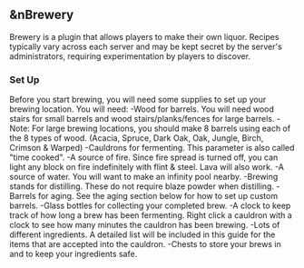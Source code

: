 ## &nBrewery

Brewery is a plugin that allows players to make their own liquor. 
Recipes typically vary across each server and may be kept secret by the
server's administrators, requiring experimentation by players to discover.

### Set Up

Before you start brewing, you will need some supplies to set up your brewing 
location. You will need:
    -Wood for barrels. You will need wood stairs for small barrels and wood 
    stairs/planks/fences for large barrels.
        -Note: For large brewing locations, you should make 8 barrels using each 
        of the 8 types of wood. (Acacia, Spruce, Dark Oak, Oak, Jungle, Birch, Crimson 
        & Warped)
    -Cauldrons for fermenting. This parameter is also called "time cooked".
    -A source of fire. Since fire spread is turned off, you can light any block 
    on fire indefinitely with flint & steel. Lava will also work.
    -A source of water. You will want to make an infinity pool nearby.
    -Brewing stands for distilling. These do not require blaze powder when distilling.
    -Barrels for aging. See the aging section below for how to set up custom barrels.
    -Glass bottles for collecting your completed brew.
    -A clock to keep track of how long a brew has been fermenting. Right click a 
    cauldron with a clock to see how many minutes the cauldron has been brewing.
    -Lots of different ingredients. A detailed list will be included in this guide 
    for the items that are accepted into the cauldron.
    -Chests to store your brews in and to keep your ingredients safe.
